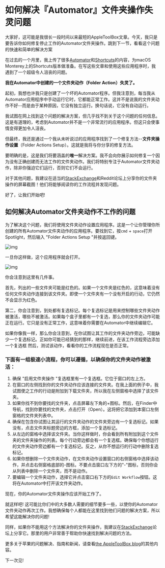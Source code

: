 # 如何解决『Automator』文件夹操作失灵问题


大家好，这可能是我很长一段时间以来最短的AppleToolBox文章。今天，我只是要告诉你如何修复停止工作的Automator文件夹操作。跳到下一节，看看这个问题的快速和简单的解决方案

在过去的一个月里，我上传了很多[Automator](https://appletoolbox.com/the-best-automator-routines-for-mac/)和[Shortcuts](https://appletoolbox.com/the-best-iphone-shortcuts-2021-edition/)的内容，为macOS Monterey上的Shortcuts版本做准备。在写这些文章和使用这些应用程序时，我遇到了一个超级令人沮丧的问题。

**我在Automator中创建的一个文件夹动作（Folder Action）失灵了。**

起初，我想也许我只是创建了一个坏的Automator程序。但我注意到，每当我从Automator应用程序中手动运行它时，它都能正常工作。这并不是说我的文件夹动作不好--而是由于某种原因，它没有独立运行。换句话说，它没有自动运行。

我试图在网上找到这个问题的解决方案，但几乎找不到关于这个问题的任何信息。这是有道理的，考虑到Automator并不是一个非常流行的应用程序。但这只会使事情变得更加令人沮丧。

但最终，我还是通过一个我从未听说过的应用程序找到了一个修复方法--**文件夹操作设置**（Folder Actions Setup）。这就是我将与你分享的修复方法。

要明确的是，这是我们将要涵盖的**唯一**解决方案。我不会向你展示如何修复一个因为没有正确创建而无法工作的文件夹动作。我们将特别专注于Automator文件夹动作，除非你强迫它们运行，否则它们不会运行。

对于其他问题，我建议在适当的[StackExchange](https://apple.stackexchange.com/)和Reddit论坛上分享你的文件夹操作的屏幕截图！他们将能够阅读你的工作流程并发现问题。

好了，让我们开始吧!

## 如何解决Automator文件夹动作不工作的问题

为了解决这个问题，我们将使用文件夹动作设置应用程序。这是一个让你管理你所创建的所有Automator文件夹动作的应用程序。要找到它，按`cmd` + `space`打开Spotlight，然后输入 "Folder Actions Setup "并按返回键。

![img](https://appletoolbox.com/wp-content/uploads/2021/08/Screen-Shot-2021-08-17-at-1.08.58-AM-540x370.png)

一旦你这样做，这个应用程序就会打开。

![img](https://doraemonj.github.io/pics/Screen-Shot-2021-08-17-at-1.11.11-AM-540x361.png)


你会注意到这里有几件事。

首先，列出的一些文件夹可能是红色的。如果一个文件夹是红色的，这意味着没有任何文件夹动作连接到该文件夹。即使一个文件夹有一个没有开启的行动，它仍然不会显示为红色。

第二，你会注意到，到处都有复选标记。每个复选标记是用来控制哪些文件夹动作被激活，哪些不被激活。如果每个盒子里都有一个复选，那么你的文件夹动作可能正在运行。它只是没有正常工作，这意味着你需要在Automator中继续编辑它。

如果你像我一样，那么你会注意到，在你试图让其工作的文件夹动作旁边，可能缺少一个复选标记。正如你可能已经猜到的那样，继续前进，在该工作流程旁边添加一个复选框 然后，测试该动作，看看你的工作流程现在是否正常。

### 下面有一组极速小流程，你可以遵循，以确保你的文件夹动作被激活：

1. 确保 "启用文件夹操作 "复选框里有一个复选框。它位于窗口的左上方。
2. 在窗口的左侧找到你的文件夹动作应该连接的文件夹。在我上面的例子中，我试图使之工作的行动是附加到下载文件夹，所以我在左侧窗格中选择了该文件夹。
3. 如果你找不到你要找的文件夹，点击屏幕左下角的+图标。然后，在Finder中导航，找到你要找的文件夹，点击打开（Open）。这将把它添加到本窗口左侧窗格的文件夹列表中。
4. 确保在包含你试图让其运行的文件夹动作的文件夹旁边有一个复选标记。如果没有，点击文件夹标题旁边的方框，添加一个复选标记。
5. 从左边的窗格中选择该文件夹。当你这样做时，你会看到所有附加到这个文件夹的文件夹操作的列表。每个行动旁边都会有一个复选框。确保每个你想运行的文件夹动作旁边都有一个复选标记。反之，从你不想运行的行动中删除复选标记。
6. 如果你想删除一个文件夹动作，在文件夹动作设置窗口的右侧窗格中选择该动作，并点击右侧窗格底部的-图标。不要点击窗口左下方的"-"图标，否则你会从列表中删除一个文件夹，而不是动作。
7. 要编辑一个文件夹动作，选择它并点击窗口右下方的`Edit Workflow`按钮。这将在Automator中打开该文件夹动作。 

现在，你的Automator文件夹操作应该开始工作了。

就这样吧! 这可能比你们中的大多数人需要的细节要多一些，以使你的Automator文件夹动作再次工作。我想确保每个人都能在这里找到他们问题的解决方案，所以希望这能解决你的问题!

同样，如果你不能用这个方法解决你的文件夹操作，我建议在[StackExchange]()论坛上分享它。那里的用户非常善于帮助你快速找到解决问题的方法。

更多关于苹果的问题解决、指南和新闻，请查看[the AppleToolBox blog]()的其他内容。

下一次见!
